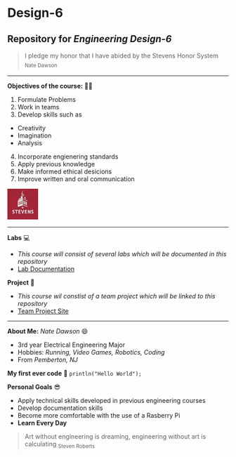 # **Design-6**
## Repository for _Engineering Design-6_
  > I pledge my honor that I have abided by the Stevens Honor System  <sub>Nate Dawson<sub>

---

**Objectives of the course:** 👨‍💻
1. Formulate Problems
2. Work in teams
3. Develop skills such as
-    Creativity
-    Imagination
-    Analysis
4. Incorporate engienering standards
5. Apply previous knowledge
6. Make informed ethical desicions
7. Improve written and oral communication

![Stevens Logo](Stevens_Logo.jpg "Stevens Logo")

---

**Labs** 💻
- *This course will consist of several labs which will be documented in this repository*
- [Lab Documentation]([(https://github.com/Nated1203/Design-6-Labs)])

**Project** 🤖
- *This course wil constist of a team project which will be linked to this repository*
- [Team Project Site](https://sites.google.com/stevens.edu/design-6-group-17/home)

---
**About Me:** *Nate Dawson* 😄
- 3rd year Electrical Engineering Major
- Hobbies: *Running, Video Games, Robotics, Coding*
- From *Pemberton, NJ*

**My first ever code** 🧠
`println("Hello World");`

**Personal Goals** 😎
- Apply technical skills developed in previous engineering courses
- Develop documentation skills
- Become more comfortable with the use of a Rasberry Pi
- **Learn Every Day**

> Art without engineering is dreaming, engineering without art is calculating <sub>Steven Roberts<sub>


